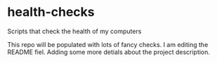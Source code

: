 # health-checks
Scripts that check the health of my computers

This repo will be populated with lots of fancy checks.
I am editing the README fiel. Adding some more detials about the project description. 

